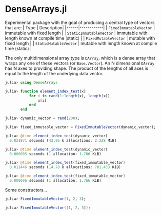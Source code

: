 # DenseArrays.jl

Experimental package with the goal of producing a central type of vectors that are:
| Type | Description|
|------|------------|
| `FixedImmutableVector` | immutable with fixed length |
| `StaticImmutableVector` | immutable with length known at compile time (static) |
| `FixedMutableVector` | mutable with fixed length |
| `StaticMutableVector` | mutable with length known at compile time (static) |

The only multidimensional array type is `DArray`, which is a dense array that wraps any one of these vectors (or `Base.Vector`).
An N dimensional `DArray` has N axes to providing shape.
The product of the lengths of all axes is equal to the length of the underlying data vector.



```julia
julia> using DenseArrays

julia> function element_index_test(x)
           for i in rand(1:length(x), length(x))
               x[i]
           end
       end

julia> dynamic_vector = rand(200);

julia> fixed_immutable_vector = FixedImmutableVector(dynamic_vector);

julia> @time element_index_test(dynamic_vector)
  0.021871 seconds (43.95 k allocations: 2.228 MiB)

julia> @time element_index_test(dynamic_vector)
  0.000005 seconds (1 allocation: 1.766 KiB)

julia> @time element_index_test(fixed_immutable_vector)
  0.011446 seconds (14.78 k allocations: 781.453 KiB)

julia> @time element_index_test(fixed_immutable_vector)
  0.000006 seconds (1 allocation: 1.766 KiB)

```

Some constructors...
```julia
julia> FixedImmutableVector(1, 2, 3);

julia> FixedImmutableVector([1, 2, 3]);
```
